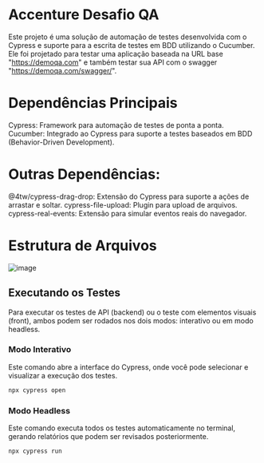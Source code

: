 # Accenture Desafio QA
Este projeto é uma solução de automação de testes desenvolvida com o Cypress e suporte para a escrita de testes em BDD utilizando o Cucumber. Ele foi projetado para testar uma aplicação baseada na URL base "https://demoqa.com" e também testar sua API com o swagger "https://demoqa.com/swagger/".

# Dependências Principais
Cypress: Framework para automação de testes de ponta a ponta.
Cucumber: Integrado ao Cypress para suporte a testes baseados em BDD (Behavior-Driven Development).

# Outras Dependências:
@4tw/cypress-drag-drop: Extensão do Cypress para suporte a ações de arrastar e soltar.
cypress-file-upload: Plugin para upload de arquivos.
cypress-real-events: Extensão para simular eventos reais do navegador.

# Estrutura de Arquivos
![image](https://github.com/user-attachments/assets/edc0a107-5e1b-4010-b790-f912114a53fc)



## Executando os Testes

Para executar os testes de API (backend) ou o teste com elementos visuais (front), ambos podem ser rodados nos dois modos: interativo ou em modo headless.

### Modo Interativo

Este comando abre a interface do Cypress, onde você pode selecionar e visualizar a execução dos testes.

```bash
npx cypress open
```

### Modo Headless

Este comando executa todos os testes automaticamente no terminal, gerando relatórios que podem ser revisados posteriormente.

```bash
npx cypress run
```

